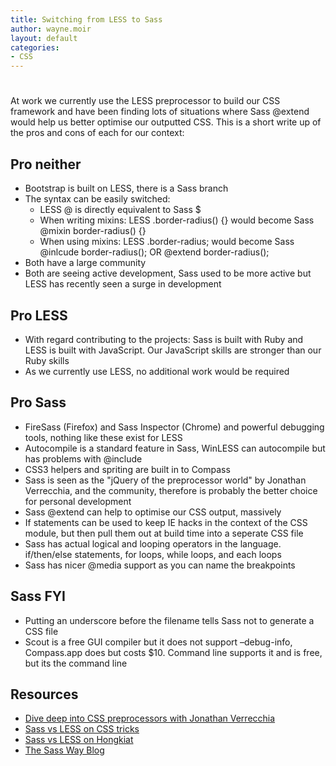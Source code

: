 ```yaml
---
title: Switching from LESS to Sass
author: wayne.moir
layout: default
categories:
- CSS
---
```

# 

At work we currently use the LESS preprocessor to build our CSS framework and have been finding lots of situations where Sass @extend would help us better optimise our outputted CSS. This is a short write up of the pros and cons of each for our context:

## Pro neither

*   Bootstrap is built on LESS, there is a Sass branch
*   The syntax can be easily switched: 
    *   LESS @ is directly equivalent to Sass $
    *   When writing mixins: LESS .border-radius() {} would become Sass @mixin border-radius() {}
    *   When using mixins: LESS .border-radius; would become Sass @inlcude border-radius(); OR @extend border-radius();
*   Both have a large community
*   Both are seeing active development, Sass used to be more active but LESS has recently seen a surge in development

## Pro LESS

*   With regard contributing to the projects: Sass is built with Ruby and LESS is built with JavaScript. Our JavaScript skills are stronger than our Ruby skills
*   As we currently use LESS, no additional work would be required

## Pro Sass

*   FireSass (Firefox) and Sass Inspector (Chrome) and powerful debugging tools, nothing like these exist for LESS
*   Autocompile is a standard feature in Sass, WinLESS can autocompile but has problems with @include
*   CSS3 helpers and spriting are built in to Compass
*   Sass is seen as the "jQuery of the preprocessor world" by Jonathan Verrecchia, and the community, therefore is probably the better choice for personal development
*   Sass @extend can help to optimise our CSS output, massively
*   If statements can be used to keep IE hacks in the context of the CSS module, but then pull them out at build time into a seperate CSS file
*   Sass has actual logical and looping operators in the language. if/then/else statements, for loops, while loops, and each loops
*   Sass has nicer @media support as you can name the breakpoints

## Sass FYI
*   Putting an underscore before the filename tells Sass not to generate a CSS file
*   Scout is a free GUI compiler but it does not support –debug-info, Compass.app does but costs $10. Command line supports it and is free, but its the command line

## Resources

*   [Dive deep into CSS preprocessors with Jonathan Verrecchia][1]
*   [Sass vs LESS on CSS tricks][2]
*   [Sass vs LESS on Hongkiat][3]
*   [The Sass Way Blog][4]

 [1]: http://www.youtube.com/watch?gl=GB&client=mv-google&hl=en-GB&v=FlW2vvl0yvo&nomobile=1
 [2]: http://css-tricks.com/sass-vs-less/
 [3]: http://www.hongkiat.com/blog/sass-vs-less/
 [4]: http://thesassway.com/